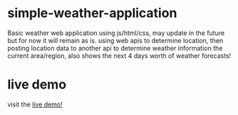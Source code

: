 # simple-weather-application
Basic weather web application using js/html/css, may update in the future but for now it will remain as is. using web apis to determine location, then posting location data to another api to determine weather information the current area/region, also shows the next 4 days worth of weather forecasts!

# live demo
visit the [live demo!](https://p1.redbear.gq/)
